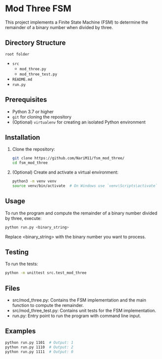 # Mod Three FSM

This project implements a Finite State Machine (FSM) to determine the remainder of a binary number when divided by three.

## Directory Structure

`root folder`

- `src`
  - `mod_three.py`
  - `mod_three_test.py`
- `README.md`
- `run.py`

## Prerequisites

- Python 3.7 or higher
- `git` for cloning the repository
- (Optional) `virtualenv` for creating an isolated Python environment

## Installation

1. Clone the repository:

   ```sh
   git clone https://github.com/NariM11/fsm_mod_three/
   cd fsm_mod_three
   ```

2. (Optional) Create and activate a virtual environment:

   ```sh
   python3 -m venv venv
   source venv/bin/activate  # On Windows use `venv\Scripts\activate`
   ```

## Usage

To run the program and compute the remainder of a binary number divided by three, execute:

```sh
python run.py <binary_string>
```

Replace <binary_string> with the binary number you want to process.

## Testing

To run the tests:

```sh
python -m unittest src.test_mod_three
```

## Files

- src/mod_three.py: Contains the FSM implementation and the main function to compute the remainder.
- src/mod_three_test.py: Contains unit tests for the FSM implementation.
- run.py: Entry point to run the program with command line input.

## Examples

```sh
python run.py 1101  # Output: 1
python run.py 1110  # Output: 2
python run.py 1111  # Output: 0
```

